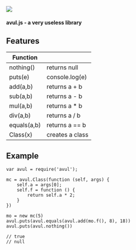 <img src="https://i.imgur.com/rB06ShL.png">

#### avul.js - a very useless library

## Features

| Function     |                  |
| ------------ | ---------------- |
| nothing()    | returns null     |
| puts(e)      | console.log(e)   |
| add(a,b)     | returns a + b    |
| sub(a,b)     | returns a - b    |
| mul(a,b)     | returns a * b    |
| div(a,b)     | returns a / b    |
| equals(a,b)  | returns a == b   |
| Class(x)     | creates a class  |

## Example
```JS
var avul = require('avul');

mc = avul.Class(function (self, args) {
	self.a = args[0];
	self.f = function () {
		return self.a * 2;
	}
})

mo = new mc(5)
avul.puts(avul.equals(avul.add(mo.f(), 8), 18))
avul.puts(avul.nothing())

// true
// null

```
